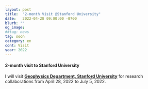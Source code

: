 ```yaml
---
layout: post
title:  "2-month Visit @Stanford University"
date:   2022-04-28 09:00:00 -0700
blurb: ""
og_image:
##tag: news
tag: soon
category: en
cont: Visit
year: 2022
---
```


#### **2-month visit to Stanford University**

I will visit [**Geophysics Department, Stanford University**](https://earth.stanford.edu/geophysics) for research collaborations from April 28, 2022 to July 5, 2022.
